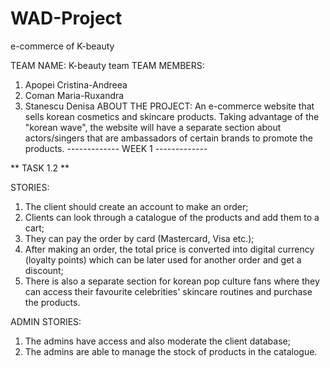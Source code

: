 # WAD-Project
e-commerce of K-beauty

TEAM NAME: K-beauty team
TEAM MEMBERS:
1. Apopei Cristina-Andreea
2. Coman Maria-Ruxandra
3. Stanescu Denisa
ABOUT THE PROJECT:
An e-commerce website that sells korean cosmetics and skincare products. Taking advantage of the "korean wave", the website will have a separate section about actors/singers that are ambassadors of certain brands to promote the products.
------------- WEEK 1 -------------

** TASK 1.2 **

STORIES:
1. The client should create an account to make an order;
2. Clients can look through a catalogue of the products and add them to a cart;
3. They can pay the order by card (Mastercard, Visa etc.);
4. After making an order, the total price is converted into digital currency (loyalty points) which can be later used for another order and get a discount;
5. There is also a separate section for korean pop culture fans where they can access their favourite celebrities' skincare routines and purchase the products.
   

ADMIN STORIES:
1. The admins have access and also moderate the client database;
2. The admins are able to manage the stock of products in the catalogue.
